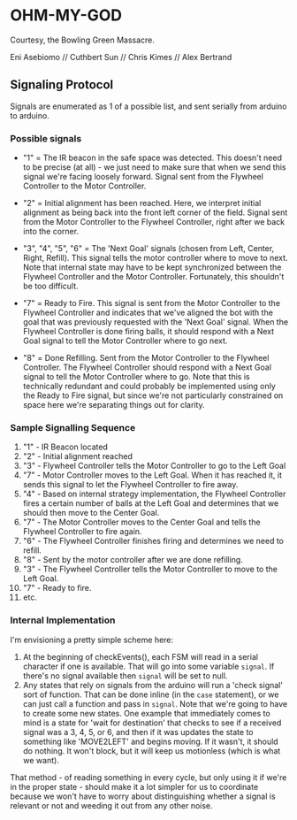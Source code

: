 # OHM-MY-GOD

Courtesy, the Bowling Green Massacre.

Eni Asebiomo // Cuthbert Sun // Chris Kimes // Alex Bertrand

## Signaling Protocol
Signals are enumerated as 1 of a possible list, and sent serially from arduino to arduino.

### Possible signals
- "1" = The IR beacon in the safe space was detected. This doesn't need to be precise (at all) - we just need to make sure that when we send this signal we're facing loosely forward. Signal sent from the Flywheel Controller to the Motor Controller.

- "2" = Initial alignment has been reached. Here, we interpret initial alignment as being back into the front left corner of the field. Signal sent from the Motor Controller to the Flywheel Controller, right after we back into the corner.

- "3", "4", "5", "6" = The 'Next Goal' signals (chosen from Left, Center, Right, Refill). This signal tells the motor controller where to move to next. Note that internal state may have to be kept synchronized between the Flywheel Controller and the Motor Controller. Fortunately, this shouldn't be too difficult.

- "7" = Ready to Fire. This signal is sent from the Motor Controller to the Flywheel Controller and indicates that we've aligned the bot with the goal that was previously requested with the 'Next Goal' signal. When the Flywheel Controller is done firing balls, it should respond with a Next Goal signal to tell the Motor Controller where to go next.

- "8" = Done Refilling. Sent from the Motor Controller to the Flywheel Controller. The Flywheel Controller should respond with a Next Goal signal to tell the Motor Controller where to go. Note that this is technically redundant and could probably be implemented using only the Ready to Fire signal, but since we're not particularly constrained on space here we're separating things out for clarity.

### Sample Signalling Sequence
1. "1" - IR Beacon located
2. "2" - Initial alignment reached
3. "3" - Flywheel Controller tells the Motor Controller to go to the Left Goal
4. "7" - Motor Controller moves to the Left Goal. When it has reached it, it sends this signal to let the Flywheel Controller to fire away.
5. "4" - Based on internal strategy implementation, the Flywheel Controller fires a certain number of balls at the Left Goal and determines that we should then move to the Center Goal.
6. "7" - The Motor Controller moves to the Center Goal and tells the Flywheel Controller to fire again.
7. "6" - The Flywheel Controller finishes firing and determines we need to refill.
8. "8" - Sent by the motor controller after we are done refilling.
9. "3" - The Flywheel Controller tells the Motor Controller to move to the Left Goal.
10. "7" - Ready to fire.
11. etc.

### Internal Implementation

I'm envisioning a pretty simple scheme here:

1. At the beginning of checkEvents(), each FSM will read in a serial character if one is available. That will go into some variable `signal`. If there's no signal available then `signal` will be set to null.
2. Any states that rely on signals from the arduino will run a 'check signal' sort of function. That can be done inline (in the `case` statement), or we can just call a function and pass in `signal`. Note that we're going to have to create some new states. One example that immediately comes to mind is a state for 'wait for destination' that checks to see if a received signal was a 3, 4, 5, or 6, and then if it was updates the state to something like 'MOVE2LEFT' and begins moving. If it wasn't, it should do nothing. It won't block, but it will keep us motionless (which is what we want).

That method - of reading something in every cycle, but only using it if we're in the proper state - should make it a lot simpler for us to coordinate because we won't have to worry about distinguishing whether a signal is relevant or not and weeding it out from any other noise.
